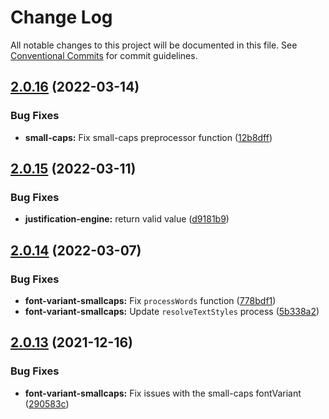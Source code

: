 # Change Log

All notable changes to this project will be documented in this file.
See [Conventional Commits](https://conventionalcommits.org) for commit guidelines.

## [2.0.16](https://github.com/Paladin-Analytics/react-pdf/compare/@paladin-analytics/rpdf-textkit@2.0.15...@paladin-analytics/rpdf-textkit@2.0.16) (2022-03-14)


### Bug Fixes

* **small-caps:** Fix small-caps preprocessor function ([12b8dff](https://github.com/Paladin-Analytics/react-pdf/commit/12b8dff08308f67b93c71ec3e67607fe647b7212))





## [2.0.15](https://github.com/Paladin-Analytics/react-pdf/compare/@paladin-analytics/rpdf-textkit@2.0.14...@paladin-analytics/rpdf-textkit@2.0.15) (2022-03-11)


### Bug Fixes

* **justification-engine:** return valid value ([d9181b9](https://github.com/Paladin-Analytics/react-pdf/commit/d9181b974cfe7ece9d9337c4afd13d8bf0312bc4))





## [2.0.14](https://github.com/Paladin-Analytics/react-pdf/compare/@paladin-analytics/rpdf-textkit@2.0.13...@paladin-analytics/rpdf-textkit@2.0.14) (2022-03-07)


### Bug Fixes

* **font-variant-smallcaps:** Fix `processWords` function ([778bdf1](https://github.com/Paladin-Analytics/react-pdf/commit/778bdf1742c6670f789e617c4b5f0d64ce94dd2b))
* **font-variant-smallcaps:** Update `resolveTextStyles` process ([5b338a2](https://github.com/Paladin-Analytics/react-pdf/commit/5b338a265334c7d413eef12d909ccb891d56ec6a))





## [2.0.13](https://github.com/Paladin-Analytics/react-pdf/compare/@paladin-analytics/rpdf-textkit@2.0.12...@paladin-analytics/rpdf-textkit@2.0.13) (2021-12-16)


### Bug Fixes

* **font-variant-smallcaps:** Fix issues with the small-caps fontVariant ([290583c](https://github.com/Paladin-Analytics/react-pdf/commit/290583cacd4b4f6dc330f3788b637d731ec92f13))
